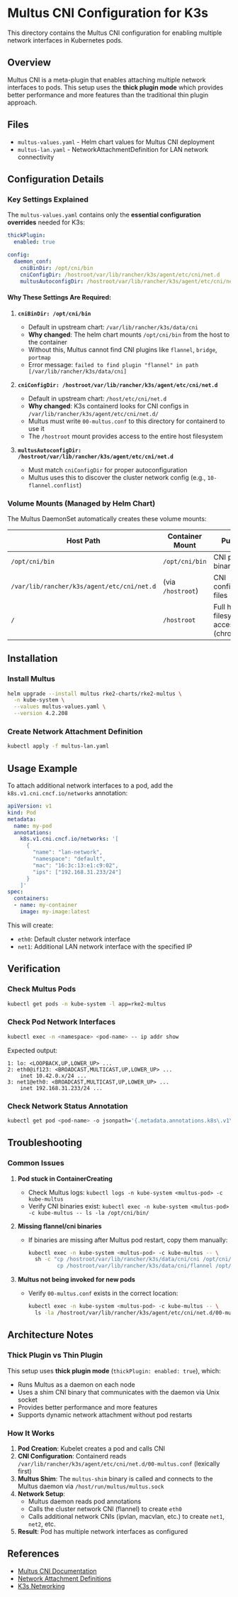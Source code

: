 # Multus CNI Configuration for K3s

This directory contains the Multus CNI configuration for enabling multiple network interfaces in Kubernetes pods.

## Overview

Multus CNI is a meta-plugin that enables attaching multiple network interfaces to pods. This setup uses the **thick plugin mode** which provides better performance and more features than the traditional thin plugin approach.

## Files

- `multus-values.yaml` - Helm chart values for Multus CNI deployment
- `multus-lan.yaml` - NetworkAttachmentDefinition for LAN network connectivity

## Configuration Details

### Key Settings Explained

The `multus-values.yaml` contains only the **essential configuration overrides** needed for K3s:

```yaml
thickPlugin:
  enabled: true

config:
  daemon_conf:
    cniBinDir: /opt/cni/bin
    cniConfigDir: /hostroot/var/lib/rancher/k3s/agent/etc/cni/net.d
    multusAutoconfigDir: /hostroot/var/lib/rancher/k3s/agent/etc/cni/net.d
```

#### Why These Settings Are Required:

1. **`cniBinDir: /opt/cni/bin`**
   - Default in upstream chart: `/var/lib/rancher/k3s/data/cni`
   - **Why changed**: The helm chart mounts `/opt/cni/bin` from the host to the container
   - Without this, Multus cannot find CNI plugins like `flannel`, `bridge`, `portmap`
   - Error message: `failed to find plugin "flannel" in path [/var/lib/rancher/k3s/data/cni]`

2. **`cniConfigDir: /hostroot/var/lib/rancher/k3s/agent/etc/cni/net.d`**
   - Default in upstream chart: `/host/etc/cni/net.d`
   - **Why changed**: K3s containerd looks for CNI configs in `/var/lib/rancher/k3s/agent/etc/cni/net.d/`
   - Multus must write `00-multus.conf` to this directory for containerd to use it
   - The `/hostroot` mount provides access to the entire host filesystem

3. **`multusAutoconfigDir: /hostroot/var/lib/rancher/k3s/agent/etc/cni/net.d`**
   - Must match `cniConfigDir` for proper autoconfiguration
   - Multus uses this to discover the cluster network config (e.g., `10-flannel.conflist`)

### Volume Mounts (Managed by Helm Chart)

The Multus DaemonSet automatically creates these volume mounts:

| Host Path | Container Mount | Purpose |
|-----------|----------------|---------|
| `/opt/cni/bin` | `/opt/cni/bin` | CNI plugin binaries |
| `/var/lib/rancher/k3s/agent/etc/cni/net.d` | (via `/hostroot`) | CNI configuration files |
| `/` | `/hostroot` | Full host filesystem access (chroot) |

## Installation

### Install Multus

```bash
helm upgrade --install multus rke2-charts/rke2-multus \
  -n kube-system \
  --values multus-values.yaml \
  --version 4.2.208
```

### Create Network Attachment Definition

```bash
kubectl apply -f multus-lan.yaml
```

## Usage Example

To attach additional network interfaces to a pod, add the `k8s.v1.cni.cncf.io/networks` annotation:

```yaml
apiVersion: v1
kind: Pod
metadata:
  name: my-pod
  annotations:
    k8s.v1.cni.cncf.io/networks: '[
      {
        "name": "lan-network",
        "namespace": "default",
        "mac": "16:3c:13:e1:c9:02",
        "ips": ["192.168.31.233/24"]
      }
    ]'
spec:
  containers:
  - name: my-container
    image: my-image:latest
```

This will create:
- `eth0`: Default cluster network interface
- `net1`: Additional LAN network interface with the specified IP

## Verification

### Check Multus Pods

```bash
kubectl get pods -n kube-system -l app=rke2-multus
```

### Check Pod Network Interfaces

```bash
kubectl exec -n <namespace> <pod-name> -- ip addr show
```

Expected output:
```
1: lo: <LOOPBACK,UP,LOWER_UP> ...
2: eth0@if123: <BROADCAST,MULTICAST,UP,LOWER_UP> ...
    inet 10.42.0.x/24 ...
3: net1@eth0: <BROADCAST,MULTICAST,UP,LOWER_UP> ...
    inet 192.168.31.233/24 ...
```

### Check Network Status Annotation

```bash
kubectl get pod <pod-name> -o jsonpath='{.metadata.annotations.k8s\.v1\.cni\.cncf\.io/network-status}' | jq .
```

## Troubleshooting

### Common Issues

1. **Pod stuck in ContainerCreating**
   - Check Multus logs: `kubectl logs -n kube-system <multus-pod> -c kube-multus`
   - Verify CNI binaries exist: `kubectl exec -n kube-system <multus-pod> -c kube-multus -- ls -la /opt/cni/bin/`

2. **Missing flannel/cni binaries**
   - If binaries are missing after Multus pod restart, copy them manually:
     ```bash
     kubectl exec -n kube-system <multus-pod> -c kube-multus -- \
       sh -c "cp /hostroot/var/lib/rancher/k3s/data/cni/cni /opt/cni/bin/cni && \
              cp /hostroot/var/lib/rancher/k3s/data/cni/flannel /opt/cni/bin/flannel"
     ```

3. **Multus not being invoked for new pods**
   - Verify `00-multus.conf` exists in the correct location:
     ```bash
     kubectl exec -n kube-system <multus-pod> -c kube-multus -- \
       ls -la /hostroot/var/lib/rancher/k3s/agent/etc/cni/net.d/00-multus.conf
     ```

## Architecture Notes

### Thick Plugin vs Thin Plugin

This setup uses **thick plugin mode** (`thickPlugin: enabled: true`), which:
- Runs Multus as a daemon on each node
- Uses a shim CNI binary that communicates with the daemon via Unix socket
- Provides better performance and more features
- Supports dynamic network attachment without pod restarts

### How It Works

1. **Pod Creation**: Kubelet creates a pod and calls CNI
2. **CNI Configuration**: Containerd reads `/var/lib/rancher/k3s/agent/etc/cni/net.d/00-multus.conf` (lexically first)
3. **Multus Shim**: The `multus-shim` binary is called and connects to the Multus daemon via `/host/run/multus/multus.sock`
4. **Network Setup**:
   - Multus daemon reads pod annotations
   - Calls the cluster network CNI (flannel) to create `eth0`
   - Calls additional network CNIs (ipvlan, macvlan, etc.) to create `net1`, `net2`, etc.
5. **Result**: Pod has multiple network interfaces as configured

## References

- [Multus CNI Documentation](https://github.com/k8snetworkplumbingwg/multus-cni)
- [Network Attachment Definitions](https://github.com/k8snetworkplumbingwg/multus-cni/blob/master/docs/quickstart.md)
- [K3s Networking](https://docs.k3s.io/networking)
